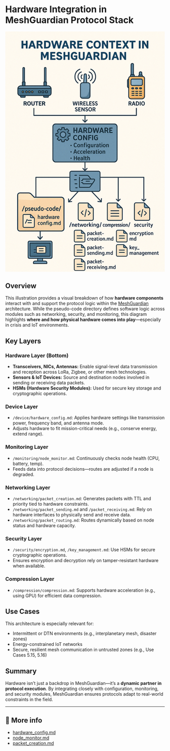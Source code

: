 # Hardware Integration in MeshGuardian Protocol Stack

![Hardware Integration Diagram](/docs/assets/hardware_integration_diagram.png)

## Overview

This illustration provides a visual breakdown of how **hardware components** interact with and support the protocol logic within the [MeshGuardian](https://github.com/macleen/meshguardian) architecture. While the pseudo-code directory defines software logic across modules such as networking, security, and monitoring, this diagram highlights **where and how physical hardware comes into play**—especially in crisis and IoT environments.

## Key Layers

### Hardware Layer (Bottom)
- **Transceivers, NICs, Antennas:** Enable signal-level data transmission and reception across LoRa, Zigbee, or other mesh technologies.
- **Sensors & IoT Devices:** Source and destination nodes involved in sending or receiving data packets.
- **HSMs (Hardware Security Modules):** Used for secure key storage and cryptographic operations.

### Device Layer
- `/device/hardware_config.md`: Applies hardware settings like transmission power, frequency band, and antenna mode.
- Adjusts hardware to fit mission-critical needs (e.g., conserve energy, extend range).

### Monitoring Layer
- `/monitoring/node_monitor.md`: Continuously checks node health (CPU, battery, temp).
- Feeds data into protocol decisions—routes are adjusted if a node is degraded.

### Networking Layer
- `/networking/packet_creation.md`: Generates packets with TTL and priority tied to hardware constraints.
- `/networking/packet_sending.md` and `/packet_receiving.md`: Rely on hardware interfaces to physically send and receive data.
- `/networking/packet_routing.md`: Routes dynamically based on node status and hardware capacity.

### Security Layer
- `/security/encryption.md`, `/key_management.md`: Use HSMs for secure cryptographic operations.
- Ensures encryption and decryption rely on tamper-resistant hardware when available.

### Compression Layer
- `/compression/compression.md`: Supports hardware acceleration (e.g., using GPU) for efficient data compression.

## Use Cases

This architecture is especially relevant for:
- Intermittent or DTN environments (e.g., interplanetary mesh, disaster zones)
- Energy-constrained IoT networks
- Secure, resilient mesh communication in untrusted zones (e.g., Use Cases 5.15, 5.16)

## Summary

Hardware isn’t just a backdrop in MeshGuardian—it’s a **dynamic partner in protocol execution**. By integrating closely with configuration, monitoring, and security modules, MeshGuardian ensures protocols adapt to real-world constraints in the field.

---

## 📁 More info

- [hardware_config.md](hardware_config.md)
- [node_monitor.md](./../monitoring/node_monitor.md)
- [packet_creation.md](./../networking/packet_creation.md)
